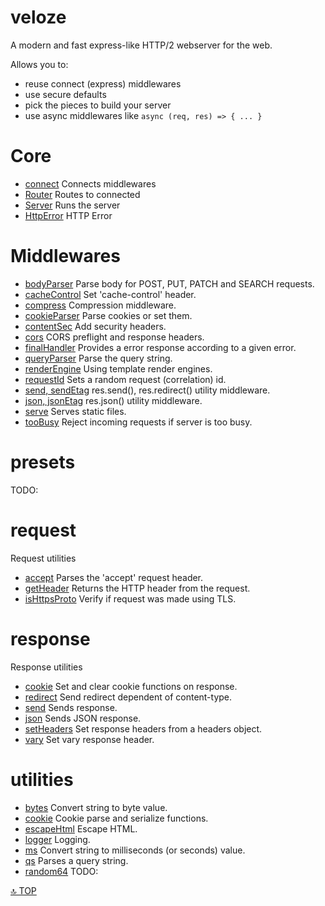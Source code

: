 # veloze

A modern and fast express-like HTTP/2 webserver for the web.

Allows you to:
- reuse connect (express) middlewares
- use secure defaults
- pick the pieces to build your server 
- use async middlewares like `async (req, res) => { ... }`

# Core

- [connect](./core/connect.md) Connects middlewares
- [Router](./core/Router.md) Routes to connected 
- [Server](./core/Server.md) Runs the server
- [HttpError](./core/HttpError.md) HTTP Error

# Middlewares

- [bodyParser](./middleware/bodyParser.md) Parse body for POST, PUT, PATCH and SEARCH requests.
- [cacheControl](./middleware/cacheControl.md) Set 'cache-control' header.
- [compress](./middleware/compress.md) Compression middleware.
- [cookieParser](./middleware/cookieParser.md) Parse cookies or set them.
- [contentSec](./middleware/contentSec.md) Add security headers.
- [cors](./middleware/cors.md) CORS preflight and response headers.
- [finalHandler](./middleware/finalHandler.md) Provides a error response according to a given error.
- [queryParser](./middleware/queryParser.md) Parse the query string.
- [renderEngine](./middleware/renderEngine.md) Using template render engines.
- [requestId](./middleware/requestId.md) Sets a random request (correlation) id.
- [send, sendEtag](./middleware/send.md) res.send(), res.redirect() utility middleware.
- [json, jsonEtag](./middleware/json.md) res.json() utility middleware.
- [serve](./middleware/serve.md) Serves static files.
- [tooBusy](./middleware/tooBusy.md) Reject incoming requests if server is too busy.

# presets

TODO:

# request

Request utilities

- [accept](./request/accept.md) Parses the 'accept' request header.
- [getHeader](./request/getHeader.md) Returns the HTTP header from the request.
- [isHttpsProto](./request/isHttpsProto.md) Verify if request was made using TLS.

# response

Response utilities

- [cookie](./response/cookie.md) Set and clear cookie functions on response.
- [redirect](./response/redirect.md) Send redirect dependent of content-type.
- [send](./response/send.md) Sends response.
- [json](./response/json.md) Sends JSON response.
- [setHeaders](./response/setHeaders.md) Set response headers from a headers object.
- [vary](./response/vary.md) Set vary response header.

# utilities

- [bytes](./utils/bytes.md) Convert string to byte value.
- [cookie](./utils/cookie.md) Cookie parse and serialize functions.
- [escapeHtml](./utils/escapeHtml.md) Escape HTML.
- [logger](./utils/logger.md) Logging.
- [ms](./utils/ms.md) Convert string to milliseconds (or seconds) value.
- [qs](./utils/qs.md) Parses a query string.
- [random64](./utils/random64.md) TODO:

[🔝 TOP](#top)
